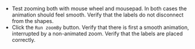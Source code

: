 * Test zooming both with mouse wheel and mousepad. In both cases the animation
  should feel smooth. Verify that the labels do not disconnect from the shapes.
* Click the `Run zoomBy` button. Verify that there is first a smooth animation,
  interrupted by a non-animated zoom. Verify that the labels are placed
  correctly.